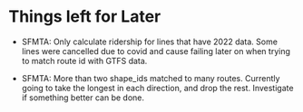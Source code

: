 # Things left for Later 

- SFMTA: Only calculate ridership for lines that have 2022 data. Some lines were cancelled due to covid and cause failing later on when trying to match route id with GTFS data. 

- SFMTA: More than two shape_ids matched to many routes. Currently going to take the longest in each direction, and drop the rest. Investigate if something better can be done. 